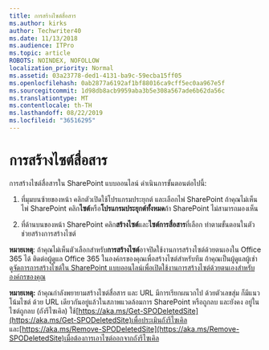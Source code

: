```yaml
---
title: การสร้างไซต์สื่อสาร
ms.author: kirks
author: Techwriter40
ms.date: 11/13/2018
ms.audience: ITPro
ms.topic: article
ROBOTS: NOINDEX, NOFOLLOW
localization_priority: Normal
ms.assetid: 03a23778-ded1-4131-ba9c-59ecba15ff05
ms.openlocfilehash: 0ab2877a6192af1bf88016ca9cff5ec0aa967e5f
ms.sourcegitcommit: 1d98db8acb9959aba3b5e308a567ade6b62da56c
ms.translationtype: MT
ms.contentlocale: th-TH
ms.lasthandoff: 08/22/2019
ms.locfileid: "36516295"
---
```

# <a name="create-a-communication-site"></a>การสร้างไซต์สื่อสาร

การสร้างไซต์สื่อสารใน SharePoint แบบออนไลน์ ดำเนินการขั้นตอนต่อไปนี้: 
  
1. ที่มุมบนซ้ายของหน้า คลิกตัวเปิดใช้โปรแกรมประยุกต์ และเลือกไพ่ SharePoint ถ้าคุณไม่เห็นไพ่ SharePoint คลิก**ไซต์**หรือ**โปรแกรมประยุกต์ทั้งหมด**ถ้า SharePoint ไม่สามารถมองเห็น 
    
2. ที่ด้านบนของหน้า SharePoint คลิก**สร้างไซต์**และ**ไซต์การสื่อสาร**ที่เลือก ทำตามขั้นตอนในตัวช่วยสร้างการสร้างไซต์ 
    
 **หมายเหตุ**: ถ้าคุณไม่เห็นตัวเลือกสำหรับ**การสร้างไซต์**อาจปิดใช้งานการสร้างไซต์ด้วยตนเองใน Office 365 ได้ ติดต่อผู้ดูแล Office 365 ในองค์กรของคุณเพื่อสร้างไซต์สำหรับทีม ถ้าคุณเป็นผู้ดูแลผู้เช่า ดู[จัดการการสร้างไซต์ใน SharePoint แบบออนไลน์เพื่อเปิดใช้งานการสร้างไซต์ด้วยตนเองสำหรับองค์กรของคุณ](https://go.microsoft.com/fwlink/?linkid=2018780)
  
 **หมายเหตุ:** ถ้าคุณกำลังพยายามสร้างไซต์สื่อสาร และ URL มีการเรียกผนวกไป ด้วยตัวเลขสุ่ม ก็มีแนวโน้มไซต์ ด้วย URL เดียวกันอยู่แล้วในสภาพแวดล้อมการ SharePoint หรือถูกลบ และยังคง อยู่ในไซต์ถูกลบ (ถังรีไซเคิล) ใช้[https://aka.ms/Get-SPODeletedSite](https://aka.ms/Get-SPODeletedSite)เพื่อประเมินถังรีไซเคิล และ[https://aka.ms/Remove-SPODeletedSite](https://aka.ms/Remove-SPODeletedSite)เมื่อต้องการเอาไซต์ออกจากถังรีไซเคิล 
  

